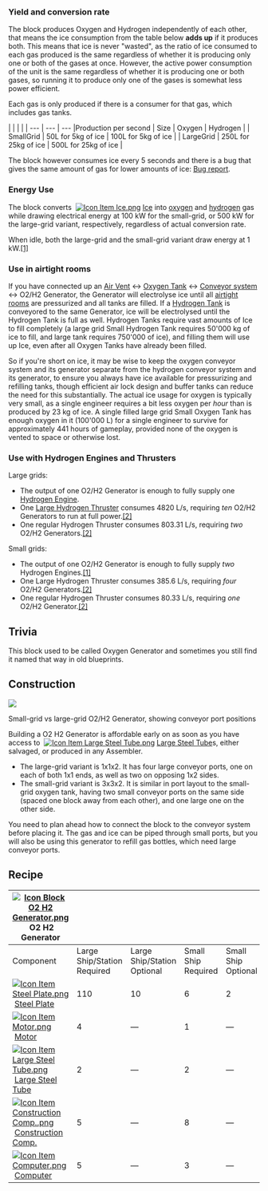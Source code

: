 ### Yield and conversion rate

The block produces Oxygen and Hydrogen independently of each other, that means the ice consumption from the table below **adds up** if it produces both. This means that ice is never "wasted", as the ratio of ice consumed to each gas produced is the same regardless of whether it is producing only one or both of the gases at once. However, the active power consumption of the unit is the same regardless of whether it is producing one or both gases, so running it to produce only one of the gases is somewhat less power efficient.

Each gas is only produced if there is a consumer for that gas, which includes gas tanks.

|     |     |     |
| --- | --- | --- |Production per second
| Size | Oxygen | Hydrogen |
| SmallGrid | 50L for 5kg of ice | 100L for 5kg of ice |
| LargeGrid | 250L for 25kg of ice | 500L for 25kg of ice |

The block however consumes ice every 5 seconds and there is a bug that gives the same amount of gas for lower amounts of ice: [Bug report](https://support.keenswh.com/spaceengineers/pc/topic/1kg-of-ice-produces-excessive-amounts-of-hydrogen-and-oxygen).

### Energy Use

The block converts  [![Icon Item Ice.png](https://spaceengineers.wiki.gg/images/thumb/Icon_Item_Ice.png/21px-Icon_Item_Ice.png?f8a728)](https://spaceengineers.wiki.gg/wiki/Ice "Ice") [Ice](https://spaceengineers.wiki.gg/wiki/Ice "Ice") into [oxygen](https://spaceengineers.wiki.gg/wiki/Oxygen "Oxygen") and [hydrogen](https://spaceengineers.wiki.gg/wiki/Hydrogen "Hydrogen") gas while drawing electrical energy at 100 kW for the small-grid, or 500 kW for the large-grid variant, respectively, regardless of actual conversion rate.

When idle, both the large-grid and the small-grid variant draw energy at 1 kW.[\[1\]](#cite_note-1.197.064-1)

### Use in airtight rooms

If you have connected up an [Air Vent](https://spaceengineers.wiki.gg/wiki/Air_Vent "Air Vent") <-> [Oxygen Tank](https://spaceengineers.wiki.gg/wiki/Oxygen_Tank "Oxygen Tank") <-> [Conveyor system](https://spaceengineers.wiki.gg/wiki/Conveyor_system "Conveyor system") <-> O2/H2 Generator, the Generator will electrolyse ice until all [airtight rooms](https://spaceengineers.wiki.gg/wiki/Airtightness "Airtightness") are pressurized and all tanks are filled. If a [Hydrogen Tank](https://spaceengineers.wiki.gg/wiki/Hydrogen_Tank "Hydrogen Tank") is conveyored to the same Generator, ice will be electrolysed until the Hydrogen Tank is full as well. Hydrogen Tanks require vast amounts of Ice to fill completely (a large grid Small Hydrogen Tank requires 50'000 kg of ice to fill, and large tank requires 750'000 of ice), and filling them will use up Ice, even after all Oxygen Tanks have already been filled.

So if you're short on ice, it may be wise to keep the oxygen conveyor system and its generator separate from the hydrogen conveyor system and its generator, to ensure you always have ice available for pressurizing and refilling tanks, though efficient air lock design and buffer tanks can reduce the need for this substantially. The actual ice usage for oxygen is typically very small, as a single engineer requires a bit less oxygen per _hour_ than is produced by 23 kg of ice. A single filled large grid Small Oxygen Tank has enough oxygen in it (100'000 L) for a single engineer to survive for approximately 441 hours of gameplay, provided none of the oxygen is vented to space or otherwise lost.

### Use with Hydrogen Engines and Thrusters

Large grids:

*   The output of one O2/H2 Generator is enough to fully supply one [Hydrogen Engine](https://spaceengineers.wiki.gg/wiki/Hydrogen_Engine "Hydrogen Engine").
*   One [Large Hydrogen Thruster](https://spaceengineers.wiki.gg/wiki/Hydrogen_Thruster "Hydrogen Thruster") consumes 4820 L/s, requiring _ten_ O2/H2 Generators to run at full power.[\[2\]](#cite_note-1.198.027-2)
*   One regular Hydrogen Thruster consumes 803.31 L/s, requiring _two_ O2/H2 Generators.[\[2\]](#cite_note-1.198.027-2)

Small grids:

*   The output of one O2/H2 Generator is enough to fully supply _two_ Hydrogen Engines.[\[1\]](#cite_note-1.197.064-1)
*   One Large Hydrogen Thruster consumes 385.6 L/s, requiring _four_ O2/H2 Generators.[\[2\]](#cite_note-1.198.027-2)
*   One regular Hydrogen Thruster consumes 80.33 L/s, requiring _one_ O2/H2 Generator.[\[2\]](#cite_note-1.198.027-2)

## Trivia

This block used to be called Oxygen Generator and sometimes you still find it named that way in old blueprints.

## Construction

[![](https://spaceengineers.wiki.gg/images/thumb/Small-grid_vs_large-grid_o2_h2_generator.png/320px-Small-grid_vs_large-grid_o2_h2_generator.png?d31dea)](https://spaceengineers.wiki.gg/wiki/File:Small-grid_vs_large-grid_o2_h2_generator.png)

Small-grid vs large-grid O2/H2 Generator, showing conveyor port positions

Building a O2 H2 Generator is affordable early on as soon as you have access to  [![Icon Item Large Steel Tube.png](https://spaceengineers.wiki.gg/images/thumb/Icon_Item_Large_Steel_Tube.png/21px-Icon_Item_Large_Steel_Tube.png?31c1e4)](https://spaceengineers.wiki.gg/wiki/Large_Steel_Tube "Large Steel Tube") [Large Steel Tube](https://spaceengineers.wiki.gg/wiki/Large_Steel_Tube "Large Steel Tube")s, either salvaged, or produced in any Assembler.

*   The large-grid variant is 1x1x2. It has four large conveyor ports, one on each of both 1x1 ends, as well as two on opposing 1x2 sides.
*   The small-grid variant is 3x3x2. It is similar in port layout to the small-grid oxygen tank, having two small conveyor ports on the same side (spaced one block away from each other), and one large one on the other side.

You need to plan ahead how to connect the block to the conveyor system before placing it. The gas and ice can be piped through small ports, but you will also be using this generator to refill gas bottles, which need large conveyor ports.

## Recipe

| [![Icon Block O2 H2 Generator.png](https://spaceengineers.wiki.gg/images/thumb/Icon_Block_O2_H2_Generator.png/21px-Icon_Block_O2_H2_Generator.png?60936f)](https://spaceengineers.wiki.gg/wiki/O2_H2_Generator "O2 H2 Generator") O2 H2 Generator |     |     |     |     |
| --- | --- | --- | --- | --- |
| Component | Large Ship/Station  <br>Required | Large Ship/Station  <br>Optional | Small Ship  <br>Required | Small Ship  <br>Optional |
| [![Icon Item Steel Plate.png](https://spaceengineers.wiki.gg/images/thumb/Icon_Item_Steel_Plate.png/21px-Icon_Item_Steel_Plate.png?437e3a)](https://spaceengineers.wiki.gg/wiki/Steel_Plate "Steel Plate") [Steel Plate](https://spaceengineers.wiki.gg/wiki/Steel_Plate "Steel Plate") | 110 | 10  | 6   | 2   |
| [![Icon Item Motor.png](https://spaceengineers.wiki.gg/images/thumb/Icon_Item_Motor.png/21px-Icon_Item_Motor.png?4a2f3f)](https://spaceengineers.wiki.gg/wiki/Motor "Motor") [Motor](https://spaceengineers.wiki.gg/wiki/Motor "Motor") | 4   | —   | 1   | —   |
| [![Icon Item Large Steel Tube.png](https://spaceengineers.wiki.gg/images/thumb/Icon_Item_Large_Steel_Tube.png/21px-Icon_Item_Large_Steel_Tube.png?31c1e4)](https://spaceengineers.wiki.gg/wiki/Large_Steel_Tube "Large Steel Tube") [Large Steel Tube](https://spaceengineers.wiki.gg/wiki/Large_Steel_Tube "Large Steel Tube") | 2   | —   | 2   | —   |
| [![Icon Item Construction Comp..png](https://spaceengineers.wiki.gg/images/thumb/Icon_Item_Construction_Comp..png/21px-Icon_Item_Construction_Comp..png?cdc26f)](https://spaceengineers.wiki.gg/wiki/Construction_Comp. "Construction Comp.") [Construction Comp.](https://spaceengineers.wiki.gg/wiki/Construction_Comp. "Construction Comp.") | 5   | —   | 8   | —   |
| [![Icon Item Computer.png](https://spaceengineers.wiki.gg/images/thumb/Icon_Item_Computer.png/21px-Icon_Item_Computer.png?65c1a4)](https://spaceengineers.wiki.gg/wiki/Computer "Computer") [Computer](https://spaceengineers.wiki.gg/wiki/Computer "Computer") | 5   | —   | 3   | —   |
